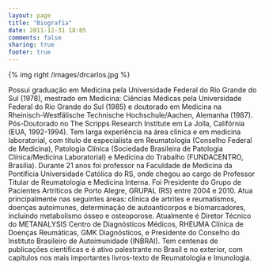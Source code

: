 ```yaml
---
layout: page
title: "Biografia"
date: 2011-12-31 18:05
comments: false
sharing: true
footer: true
---
```


{% img right /images/drcarlos.jpg %}

Possui graduação em Medicina pela Universidade Federal do Rio Grande do Sul (1978), mestrado em Medicina: Ciências Médicas pela Universidade Federal do Rio Grande do Sul (1985) e doutorado em Medicina na Rheinisch-Westfälische Technische Hochschule/Aachen, Alemanha (1987). Pós-Doutorado no The Scripps Research Institute em La Jolla, Califórnia (EUA, 1992-1994). Tem larga experiência na área clínica e em medicina laboratorial, com título de especialista em Reumatologia (Conselho Federal de Medicina), Patologia Clínica (Sociedade Brasileira de Patologia Clínica/Medicina Laboratorial) e Medicina do Trabalho (FUNDACENTRO, Brasília). Durante 21 anos foi professor na Faculdade de Medicina da Pontifícia Universidade Católica do RS, onde chegou ao cargo de Professor Titular de Reumatologia e Medicina Interna. Foi Presidente do Grupo de Pacientes Artríticos de Porto Alegre, GRUPAL (RS) entre 2004 e 2010. Atua principalmente nas seguintes áreas: clínica de artrites e reumatismos, doenças autoimunes, determinação de autoanticorpos e biomarcadores, incluindo metabolismo ósseo e osteoporose. Atualmente é Diretor Técnico do METANALYSIS Centro de Diagnósticos Médicos, RHEUMA Clínica de Doenças Reumáticas, GMK Diagnósticos, e Presidente do Conselho do Instituto Brasileiro de Autoimunidade (INBRAI). Tem centenas de publicações científicas e é ativo palestrante no Brasil e no exterior, com capítulos nos mais importantes livros-texto de Reumatologia e Imunologia.